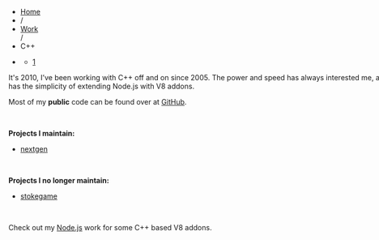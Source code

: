 <div class="jspPane" style="padding: 0px; top: 0px; width: 881px;">
    <ul class="breadcrumb">
        <li><a href="/" address="true">Home</a>
        </li>
        <li><span class="divider">/</span> </li>
        <li><a href="/work/" address="true">Work</a>
        </li> <span class="divider">/</span>
        <li class="active">C++</li>
        <li class="pagination">
            <div class="pagination">
                <ul>
                    <li class="active"><a href="#">1</a>
                    </li>
                </ul>
            </div>
        </li>
    </ul>
    <div class="post-745 page type-page status-publish hentry row-fluid" id="post-745">
        <p>It's 2010, I’ve been working with C++ off and on since 2005. The power and speed has always interested me, and more recently so has the simplicity of extending Node.js with V8 addons.</p>
        <p>Most of my&nbsp;<strong>public</strong>&nbsp;code can be found over at&nbsp;<a href="http://github.com/ericmuyser/" target="_blank">GitHub</a>.</p>
        <p>&nbsp;</p>
        <p><strong>Projects I maintain:</strong>
        </p>
        <ul>
            <li><a href="https://github.com/ericmuyser/nextgen" target="_blank">nextgen</a>
            </li>
        </ul>
        <p>&nbsp;</p>
        <p><strong>Projects I no longer maintain:</strong>
        </p>
        <ul>
            <li><a href="https://github.com/ericmuyser/stokegame" target="_blank">stokegame</a>
            </li>
        </ul>
        <p>&nbsp;</p>
        <p>Check out my&nbsp;<a href="/work/nodejs" address="true">Node.js</a>&nbsp;work for some C++ based V8 addons.</p>
    </div>
</div>
